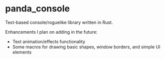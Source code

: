 # panda_console
Text-based console/roguelike library written in Rust.

Enhancements I plan on adding in the future:
- Text animation/effects functionality
- Some macros for drawing basic shapes, window borders, and simple UI elements
